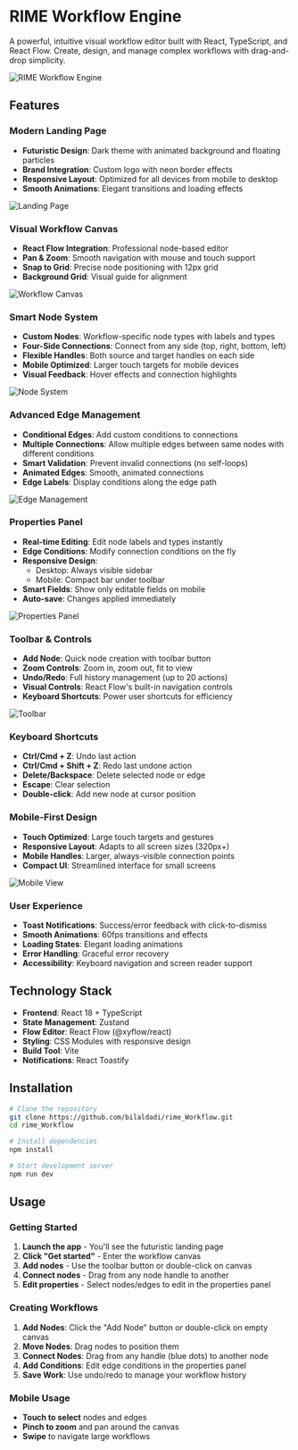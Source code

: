 # RIME Workflow Engine

A powerful, intuitive visual workflow editor built with React, TypeScript, and React Flow. Create, design, and manage complex workflows with drag-and-drop simplicity.

![RIME Workflow Engine](./screenshots/hero-image.png)

##  Features

###  **Modern Landing Page**
- **Futuristic Design**: Dark theme with animated background and floating particles
- **Brand Integration**: Custom logo with neon border effects
- **Responsive Layout**: Optimized for all devices from mobile to desktop
- **Smooth Animations**: Elegant transitions and loading effects

![Landing Page](./screenshots/landing-page.png)

###  **Visual Workflow Canvas**
- **React Flow Integration**: Professional node-based editor
- **Pan & Zoom**: Smooth navigation with mouse and touch support
- **Snap to Grid**: Precise node positioning with 12px grid
- **Background Grid**: Visual guide for alignment

![Workflow Canvas](./screenshots/workflow-canvas.png)

###  **Smart Node System**
- **Custom Nodes**: Workflow-specific node types with labels and types
- **Four-Side Connections**: Connect from any side (top, right, bottom, left)
- **Flexible Handles**: Both source and target handles on each side
- **Mobile Optimized**: Larger touch targets for mobile devices
- **Visual Feedback**: Hover effects and connection highlights

![Node System](./screenshots/node-connections.png)

###  **Advanced Edge Management**
- **Conditional Edges**: Add custom conditions to connections
- **Multiple Connections**: Allow multiple edges between same nodes with different conditions
- **Smart Validation**: Prevent invalid connections (no self-loops)
- **Animated Edges**: Smooth, animated connections
- **Edge Labels**: Display conditions along the edge path

![Edge Management](./screenshots/edge-conditions.png)

###  **Properties Panel**
- **Real-time Editing**: Edit node labels and types instantly
- **Edge Conditions**: Modify connection conditions on the fly
- **Responsive Design**: 
  - Desktop: Always visible sidebar
  - Mobile: Compact bar under toolbar
- **Smart Fields**: Show only editable fields on mobile
- **Auto-save**: Changes applied immediately

![Properties Panel](./screenshots/properties-panel.png)

###  **Toolbar & Controls**
- **Add Node**: Quick node creation with toolbar button
- **Zoom Controls**: Zoom in, zoom out, fit to view
- **Undo/Redo**: Full history management (up to 20 actions)
- **Visual Controls**: React Flow's built-in navigation controls
- **Keyboard Shortcuts**: Power user shortcuts for efficiency

![Toolbar](./screenshots/toolbar-controls.png)

###  **Keyboard Shortcuts**
- **Ctrl/Cmd + Z**: Undo last action
- **Ctrl/Cmd + Shift + Z**: Redo last undone action
- **Delete/Backspace**: Delete selected node or edge
- **Escape**: Clear selection
- **Double-click**: Add new node at cursor position

###  **Mobile-First Design**
- **Touch Optimized**: Large touch targets and gestures
- **Responsive Layout**: Adapts to all screen sizes (320px+)
- **Mobile Handles**: Larger, always-visible connection points
- **Compact UI**: Streamlined interface for small screens

![Mobile View](./screenshots/mobile-view.png)

###  **User Experience**
- **Toast Notifications**: Success/error feedback with click-to-dismiss
- **Smooth Animations**: 60fps transitions and effects
- **Loading States**: Elegant loading animations
- **Error Handling**: Graceful error recovery
- **Accessibility**: Keyboard navigation and screen reader support

##  **Technology Stack**

- **Frontend**: React 18 + TypeScript
- **State Management**: Zustand
- **Flow Editor**: React Flow (@xyflow/react)
- **Styling**: CSS Modules with responsive design
- **Build Tool**: Vite
- **Notifications**: React Toastify

##  **Installation**

```bash
# Clone the repository
git clone https://github.com/bilaldadi/rime_Workflow.git
cd rime_Workflow

# Install dependencies
npm install

# Start development server
npm run dev
```

##  **Usage**

### **Getting Started**
1. **Launch the app** - You'll see the futuristic landing page
2. **Click "Get started"** - Enter the workflow canvas
3. **Add nodes** - Use the toolbar button or double-click on canvas
4. **Connect nodes** - Drag from any node handle to another
5. **Edit properties** - Select nodes/edges to edit in the properties panel

### **Creating Workflows**
1. **Add Nodes**: Click the "Add Node" button or double-click on empty canvas
2. **Move Nodes**: Drag nodes to position them
3. **Connect Nodes**: Drag from any handle (blue dots) to another node
4. **Add Conditions**: Edit edge conditions in the properties panel
5. **Save Work**: Use undo/redo to manage your workflow history

### **Mobile Usage**
- **Touch to select** nodes and edges
- **Pinch to zoom** and pan around the canvas
- **Swipe** to navigate large workflows

